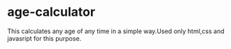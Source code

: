 # age-calculator

This calculates any age of any time in a simple way.Used only html,css and javasript for this purpose.
